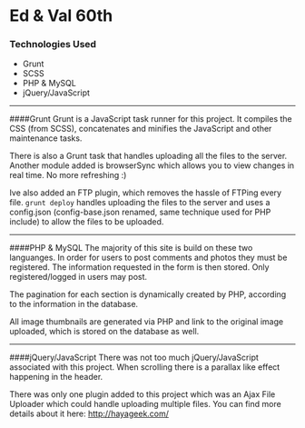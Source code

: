 Ed & Val 60th
=========

### Technologies Used
- Grunt 
- SCSS
- PHP & MySQL
- jQuery/JavaScript

----
####Grunt
Grunt is a JavaScript task runner for this project. It compiles the CSS (from SCSS), concatenates and minifies the JavaScript and other maintenance tasks.

There is also a Grunt task that handles uploading all the files to the server. Another module added is browserSync which allows you to view changes in real time. No more refreshing :)

Ive also added an FTP plugin, which removes the hassle of FTPing every file. `grunt deploy` handles uploading the files to the server and uses a config.json (config-base.json renamed, same technique used for PHP include) to allow the files to be uploaded.

----
####PHP & MySQL
The majority of this site is build on these two languanges. In order for users to post comments and photos they must be registered. The information requested in the form is then stored. Only registered/logged in users may post. 

The pagination for each section is dynamically created by PHP, according to the information in the database.

All image thumbnails are generated via PHP and link to the original image uploaded, which is stored on the database as well.

-----
####jQuery/JavaScript
There was not too much jQuery/JavaScript associated with this project. When scrolling there is a parallax like effect happening in the header.

There was only one plugin added to this project which was an Ajax File Uploader which could handle uploading multiple files. You can find more details about it here: http://hayageek.com/
